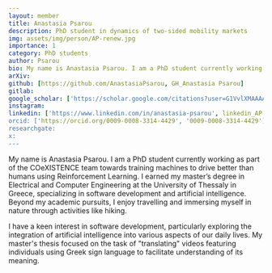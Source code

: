 ```yaml
---
layout: member
title: Anastasia Psarou
description: PhD student in dynamics of two-sided mobility markets
img: assets/img/person/AP-renew.jpg
importance: 1
category: PhD students
author: Psarou
bio: My name is Anastasia Psarou. I am a PhD student currently working as part of the COeXISTENCE team towards training machines to drive better than humans using Reinforcement Learning. I earned my master’s degree in Electrical and Computer Engineering at the University of Thessaly in Greece, specializing in software development and artificial intelligence.
arXiv:
github: [https://github.com/AnastasiaPsarou, GH_Anastasia Psarou]
gitlab: 
google_scholar: ['https://scholar.google.com/citations?user=G1VvlXMAAAAJ&hl=pl&oi=ao','scholar_AP']
instagram:
linkedin: ['https://www.linkedin.com/in/anastasia-psarou', linkedin_AP']
orcid: ['https://orcid.org/0009-0008-3314-4429', '0009-0008-3314-4429']
researchgate:
x: 
---
```


My name is Anastasia Psarou. I am a PhD student currently working as part of the COeXISTENCE team towards training machines to drive better than humans using Reinforcement Learning. I earned my master’s degree in Electrical and Computer Engineering at the University of Thessaly in Greece, specializing in software development and artificial intelligence. Beyond my academic pursuits, I enjoy travelling and immersing myself in nature through activities like hiking. 

I have a keen interest in software development, particularly exploring the integration of artificial intelligence into various aspects of our daily lives. My master's thesis focused on the task of "translating" videos featuring individuals using Greek sign language to facilitate understanding of its meaning. 
